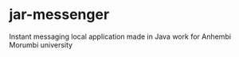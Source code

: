 # jar-messenger
Instant messaging local application made in Java
work for Anhembi Morumbi university
